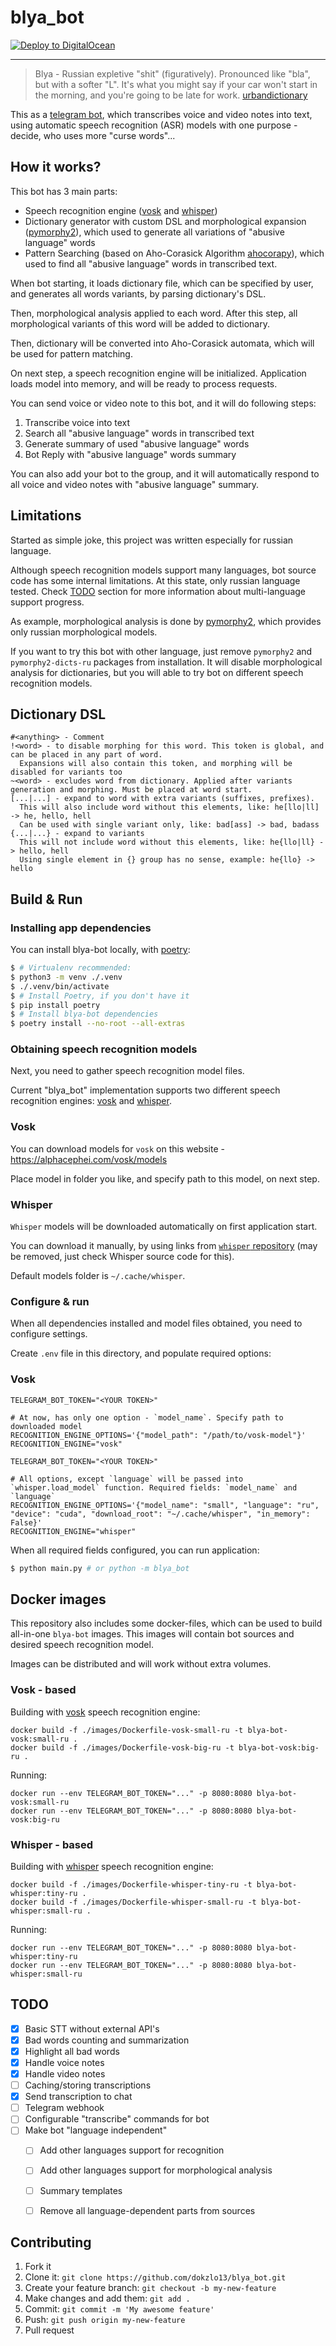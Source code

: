# blya_bot

[![Deploy to DigitalOcean](https://www.deploytodo.com/do-btn-blue.svg)](https://cloud.digitalocean.com/apps/new?repo=https://github.com/dokzlo13/blya_bot/tree/master/)

---

> Blya - Russian expletive "shit" (figuratively). Pronounced like "bla", but with a softer "L". It's what you might say if your car won't start in the morning, and you're going to be late for work. [urbandictionary](https://www.urbandictionary.com/define.php?term=blya)

This as a [telegram bot](https://core.telegram.org/bots/api), which transcribes voice and video notes into text, using automatic speech recognition (ASR) models with one purpose - decide, who uses more "curse words"...

## How it works?

This bot has 3 main parts:

- Speech recognition engine ([vosk](https://github.com/alphacep/vosk-api) and [whisper](https://github.com/openai/whisper))
- Dictionary generator with custom DSL and morphological expansion ([pymorphy2](https://github.com/kmike/pymorphy2)), which used to generate all variations of "abusive language" words
- Pattern Searching (based on Aho-Corasick Algorithm [ahocorapy](https://github.com/abusix/ahocorapy)), which used to find all "abusive language" words in transcribed text.

When bot starting, it loads dictionary file, which can be specified by user, and generates all words variants, by parsing dictionary's DSL.

Then, morphological analysis applied to each word. After this step, all morphological variants of this word will be added to dictionary.

Then, dictionary will be converted into Aho-Corasick automata, which will be used for pattern matching.

On next step, a speech recognition engine will be initialized. Application loads model into memory, and will be ready to process requests.

You can send voice or video note to this bot, and it will do following steps:

1. Transcribe voice into text
2. Search all "abusive language" words in transcribed text
3. Generate summary of used "abusive language" words
4. Bot Reply with "abusive language" words summary

You can also add your bot to the group, and it will automatically respond to all voice and video notes with "abusive language" summary.

## Limitations

Started as simple joke, this project was written especially for russian language.

Although speech recognition models support many languages, bot source code has some internal limitations. At this state, only russian language tested. Check [TODO](#todo) section for more information about multi-language support progress.

As example, morphological analysis is done by [pymorphy2](https://github.com/kmike/pymorphy2), which provides only russian morphological models.

If you want to try this bot with other language, just remove `pymorphy2` and `pymorphy2-dicts-ru` packages from installation. It will disable morphological analysis for dictionaries, but you will able to try bot on different speech recognition models.


## Dictionary DSL

```
#<anything> - Comment
!<word> - to disable morphing for this word. This token is global, and can be placed in any part of word.
  Expansions will also contain this token, and morphing will be disabled for variants too
~<word> - excludes word from dictionary. Applied after variants generation and morphing. Must be placed at word start.
[...|...] - expand to word with extra variants (suffixes, prefixes). 
  This will also include word without this elements, like: he[llo|ll] -> he, hello, hell
  Can be used with single variant only, like: bad[ass] -> bad, badass
{...|...} - expand to variants
  This will not include word without this elements, like: he{llo|ll} -> hello, hell
  Using single element in {} group has no sense, example: he{llo} -> hello
```

## Build & Run

### Installing app dependencies

You can install blya-bot locally, with [poetry](https://python-poetry.org/):
```bash
$ # Virtualenv recommended:
$ python3 -m venv ./.venv
$ ./.venv/bin/activate
$ # Install Poetry, if you don't have it
$ pip install poetry
$ # Install blya-bot dependencies
$ poetry install --no-root --all-extras
```

### Obtaining speech recognition models

Next, you need to gather speech recognition model files.

Current "blya_bot" implementation supports two different speech recognition engines: [vosk](https://github.com/alphacep/vosk-api) and [whisper](https://github.com/openai/whisper).

### Vosk

You can download models for `vosk` on this website - https://alphacephei.com/vosk/models

Place model in folder you like, and specify path to this model, on next step.

### Whisper

`Whisper` models will be downloaded automatically on first application start.

You can download it manually, by using links from [`whisper` repository](https://github.com/openai/whisper/blob/main/whisper/__init__.py#L17) (may be removed, just check Whisper source code for this).

Default models folder is `~/.cache/whisper`.

### Configure & run

When all dependencies installed and model files obtained, you need to configure settings.

Create `.env` file in this directory, and populate required options:

### Vosk

```env
TELEGRAM_BOT_TOKEN="<YOUR TOKEN>"

# At now, has only one option - `model_name`. Specify path to downloaded model
RECOGNITION_ENGINE_OPTIONS='{"model_path": "/path/to/vosk-model"}'
RECOGNITION_ENGINE="vosk"
```

```env
TELEGRAM_BOT_TOKEN="<YOUR TOKEN>"

# All options, except `language` will be passed into `whisper.load_model` function. Required fields: `model_name` and `language`
RECOGNITION_ENGINE_OPTIONS='{"model_name": "small", "language": "ru", "device": "cuda", "download_root": "~/.cache/whisper", "in_memory": False}'
RECOGNITION_ENGINE="whisper"
```

When all required fields configured, you can run application:

```bash
$ python main.py # or python -m blya_bot
```

## Docker images

This repository also includes some docker-files, which can be used to build all-in-one `blya-bot` images.
This images will contain bot sources and desired speech recognition model.

Images can be distributed and will work without extra volumes.

### Vosk - based

Building with [vosk](https://github.com/alphacep/vosk-api) speech recognition engine:

```
docker build -f ./images/Dockerfile-vosk-small-ru -t blya-bot-vosk:small-ru .
docker build -f ./images/Dockerfile-vosk-big-ru -t blya-bot-vosk:big-ru .
```

Running:

```
docker run --env TELEGRAM_BOT_TOKEN="..." -p 8080:8080 blya-bot-vosk:small-ru
docker run --env TELEGRAM_BOT_TOKEN="..." -p 8080:8080 blya-bot-vosk:big-ru
```

### Whisper - based

Building with [whisper](https://github.com/openai/whisper) speech recognition engine:

```
docker build -f ./images/Dockerfile-whisper-tiny-ru -t blya-bot-whisper:tiny-ru .
docker build -f ./images/Dockerfile-whisper-small-ru -t blya-bot-whisper:small-ru .
```

Running:

```
docker run --env TELEGRAM_BOT_TOKEN="..." -p 8080:8080 blya-bot-whisper:tiny-ru
docker run --env TELEGRAM_BOT_TOKEN="..." -p 8080:8080 blya-bot-whisper:small-ru
```


## TODO

- [x] Basic STT without external API's
- [x] Bad words counting and summarization
- [x] Highlight all bad words
- [x] Handle voice notes
- [x] Handle video notes
- [ ] Caching/storing transcriptions
- [x] Send transcription to chat
- [ ] Telegram webhook
- [ ] Configurable "transcribe" commands for bot
- [ ] Make bot "language independent"
  - [ ] Add other languages support for recognition
  - [ ] Add other languages support for morphological analysis
  - [ ] Summary templates
  - [ ] Remove all language-dependent parts from sources


## Contributing

1. Fork it
2. Clone it: `git clone https://github.com/dokzlo13/blya_bot.git`
3. Create your feature branch: `git checkout -b my-new-feature`
4. Make changes and add them: `git add .`
5. Commit: `git commit -m 'My awesome feature'`
6. Push: `git push origin my-new-feature`
7. Pull request
